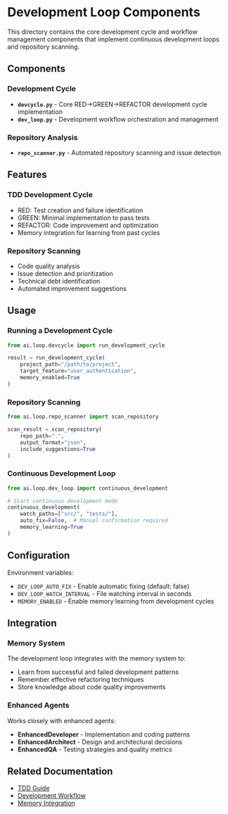 # Development Loop Components

This directory contains the core development cycle and workflow management components that implement continuous development loops and repository scanning.

## Components

### Development Cycle
- **`devcycle.py`** - Core RED→GREEN→REFACTOR development cycle implementation
- **`dev_loop.py`** - Development workflow orchestration and management

### Repository Analysis
- **`repo_scanner.py`** - Automated repository scanning and issue detection

## Features

### TDD Development Cycle
- RED: Test creation and failure identification
- GREEN: Minimal implementation to pass tests
- REFACTOR: Code improvement and optimization
- Memory integration for learning from past cycles

### Repository Scanning
- Code quality analysis
- Issue detection and prioritization
- Technical debt identification
- Automated improvement suggestions

## Usage

### Running a Development Cycle
```python
from ai.loop.devcycle import run_development_cycle

result = run_development_cycle(
    project_path="/path/to/project",
    target_feature="user_authentication",
    memory_enabled=True
)
```

### Repository Scanning
```python
from ai.loop.repo_scanner import scan_repository

scan_result = scan_repository(
    repo_path=".",
    output_format="json",
    include_suggestions=True
)
```

### Continuous Development Loop
```python
from ai.loop.dev_loop import continuous_development

# Start continuous development mode
continuous_development(
    watch_paths=["src/", "tests/"],
    auto_fix=False,  # Manual confirmation required
    memory_learning=True
)
```

## Configuration

Environment variables:
- `DEV_LOOP_AUTO_FIX` - Enable automatic fixing (default: false)
- `DEV_LOOP_WATCH_INTERVAL` - File watching interval in seconds
- `MEMORY_ENABLED` - Enable memory learning from development cycles

## Integration

### Memory System
The development loop integrates with the memory system to:
- Learn from successful and failed development patterns
- Remember effective refactoring techniques
- Store knowledge about code quality improvements

### Enhanced Agents
Works closely with enhanced agents:
- **EnhancedDeveloper** - Implementation and coding patterns
- **EnhancedArchitect** - Design and architectural decisions
- **EnhancedQA** - Testing strategies and quality metrics

## Related Documentation
- [TDD Guide](../../docs/TESTING_PRINCIPLES.md)
- [Development Workflow](../../docs/AGENT_DEVELOPMENT.md)
- [Memory Integration](../../docs/MEMORY_SYSTEM.md)
